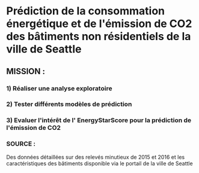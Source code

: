 # Prédiction de la consommation énergétique et de l'émission de CO2 des bâtiments non résidentiels de la ville de Seattle
## MISSION : 

### 1) Réaliser une analyse exploratoire

### 2) Tester différents modèles de prédiction

### 3) Evaluer l'intérêt de l' EnergyStarScore pour la prédiction de l'émission de CO2
### SOURCE : 
Des données détaillées sur des relevés minutieux de 2015 et 2016 et les caractéristiques des bâtiments disponible via le portail de la ville de Seattle


